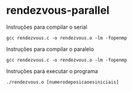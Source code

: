 # rendezvous-parallel

Instruções para compilar o serial

```
gcc rendezvous.c -o rendezvous.o -lm -fopenmp
```

Instruções para compilar o paralelo

```
gcc rendezvous.c -o rendezvous.o -lm -fopenmp
```

Instruções para executar o programa

```
./rendezvous.o [numerodeposicaoesiniciais]
```


